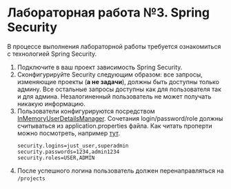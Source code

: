 # Лабораторная работа №3. Spring Security
В процессе выполнения лабораторной работы требуется ознакомиться с технологией Spring Security.
1. Подключите в ваш проект зависимость Spring Security.
2. Сконфигурируйте Security следующим образом: все запросы, изменяющие проекты (**а не задачи**), должны быть доступны только админу. Все остальные запросы доступны как для пользователя так и для админа. Незалогиненный пользователь не может получать никакую информацию.
3. Пользователи конфигурируются посредством [InMemoryUserDetailsManager](https://docs.spring.io/spring-security/site/docs/4.2.x/apidocs/org/springframework/security/provisioning/InMemoryUserDetailsManager.html). 
   Сочетания login/password/role должны считываться из application.properties файла. Как читать проперти можно посмотреть, например [тут](https://gustavopeiretti.com/spring-boot-value-annotation/).
   ```
   security.logins=just_user,superadmin
   security.passwords=1234,admin1234
   security.roles=USER,ADMIN
   ```
4. После успешного логина пользователь должен перенаправляться на `/projects`
